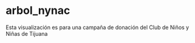 # arbol_nynac
Esta visualización es para una campaña de donación del Club de Niños y Niñas de Tijuana

